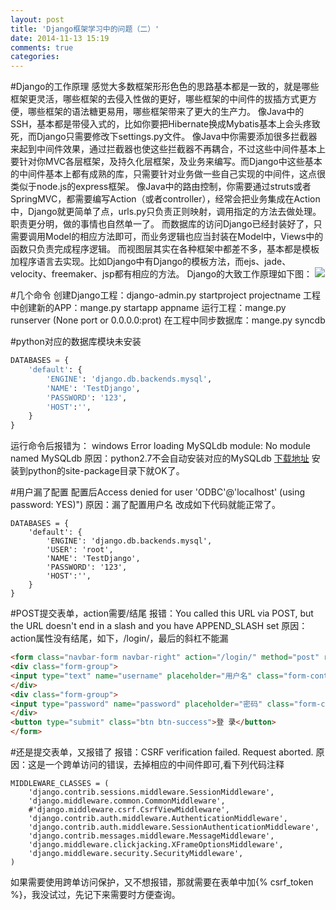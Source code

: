 ```yaml
---
layout: post
title: 'Django框架学习中的问题（二）'
date: 2014-11-13 15:19
comments: true
categories: 
---
```

#Django的工作原理
感觉大多数框架形形色色的思路基本都是一致的，就是哪些框架更灵活，哪些框架的去侵入性做的更好，哪些框架的中间件的拔插方式更方便，哪些框架的语法糖更易用，哪些框架带来了更大的生产力。
像Java中的SSH，基本都是带侵入式的，比如你要把Hibernate换成Mybatis基本上会头疼致死，而Django只需要修改下settings.py文件。
像Java中你需要添加很多拦截器来起到中间件效果，通过拦截器也使这些拦截器不再耦合，不过这些中间件基本上要针对你MVC各层框架，及持久化层框架，及业务来编写。而Django中这些基本的中间件基本上都有成熟的库，只需要针对业务做一些自己实现的中间件，这点很类似于node.js的express框架。
像Java中的路由控制，你需要通过struts或者SpringMVC，都需要编写Action（或者controller），经常会把业务集成在Action中，Django就更简单了点，urls.py只负责正则映射，调用指定的方法去做处理。职责更分明，做的事情也自然单一了。
而数据库的访问Django已经封装好了，只需要调用Model的相应方法即可，而业务逻辑也应当封装在Model中，Views中的函数只负责完成程序逻辑。
而视图层其实在各种框架中都差不多，基本都是模板加程序语言去实现。比如Django中有Django的模板方法，而ejs、jade、velocity、freemaker、jsp都有相应的方法。
Django的大致工作原理如下图：
![](http://chuantu.biz/t/17/1415892562x-1376440137.jpg)

#几个命令
创建Django工程：django-admin.py startproject projectname
工程中创建新的APP：mange.py startapp appname
运行工程：mange.py runserver (None port or 0.0.0.0:prot)
在工程中同步数据库：mange.py syncdb

#python对应的数据库模块未安装
```python settings.py
DATABASES = {
    'default': {
        'ENGINE': 'django.db.backends.mysql',
        'NAME': 'TestDjango',
        'PASSWORD': '123',
        'HOST':'',
    }
}
```
运行命令后报错为： windows Error loading MySQLdb module: No module named MySQLdb
原因：python2.7不会自动安装对应的MySQLdb
[下载地址](http://www.codegood.com/download/11/)
安装到python的site-package目录下就OK了。

#用户漏了配置
配置后Access denied for user 'ODBC'@'localhost' (using password: YES)")
原因：漏了配置用户名
改成如下代码就能正常了。
```
DATABASES = {
    'default': {
        'ENGINE': 'django.db.backends.mysql',
        'USER': 'root',
        'NAME': 'TestDjango',
        'PASSWORD': '123',
        'HOST':'',
    }
}
```
#POST提交表单，action需要/结尾
报错：You called this URL via POST, but the URL doesn't end in a slash and you have APPEND_SLASH set
原因：action属性没有结尾，如下，/login/，最后的斜杠不能漏

```html
<form class="navbar-form navbar-right" action="/login/" method="post" role="form">
<div class="form-group">
<input type="text" name="username" placeholder="用户名" class="form-control">
</div>
<div class="form-group">
<input type="password" name="password" placeholder="密码" class="form-control">
</div>
<button type="submit" class="btn btn-success">登 录</button>
</form>
```
#还是提交表单，又报错了
报错：CSRF verification failed. Request aborted.
原因：这是一个跨单访问的错误，去掉相应的中间件即可,看下列代码注释
```
MIDDLEWARE_CLASSES = (
    'django.contrib.sessions.middleware.SessionMiddleware',
    'django.middleware.common.CommonMiddleware',
    #'django.middleware.csrf.CsrfViewMiddleware',
    'django.contrib.auth.middleware.AuthenticationMiddleware',
    'django.contrib.auth.middleware.SessionAuthenticationMiddleware',
    'django.contrib.messages.middleware.MessageMiddleware',
    'django.middleware.clickjacking.XFrameOptionsMiddleware',
    'django.middleware.security.SecurityMiddleware',
)
```
如果需要使用跨单访问保护，又不想报错，那就需要在表单中加\{\% csrf_token \%\}，我没试过，先记下来需要时方便查询。

